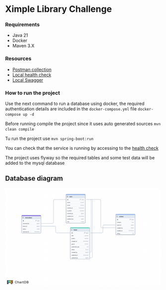 # Ximple Library Challenge

### Requirements
* Java 21
* Docker
* Maven 3.X

### Resources

* [Postman collection](Ximple%20library.postman_collection.json)
* [Local health check](http://localhost:8080/actuator/health)
* [Local Swagger](http://localhost:8080/swagger-ui/index.html)

### How to run the project


Use the next command to run a database using docker, the required authentication details are included in the `docker-compose.yml` file
`docker-compose up -d`

Before running compile the project since it uses auto generated sources
`mvn clean compile`

Tu run the project use
`mvn spring-boot:run`

You can check that the service is running by accessing to the [health check](http://localhost:8080/actuator/health)

The project uses flyway so the required tables and some test data will be added to the mysql database

## Database diagram
![Database diagram](LibraryDiagram.png)





